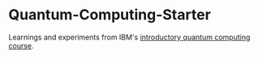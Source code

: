 # Quantum-Computing-Starter
Learnings and experiments from IBM's [introductory quantum computing course](https://learning.quantum.ibm.com/course/basics-of-quantum-information).
